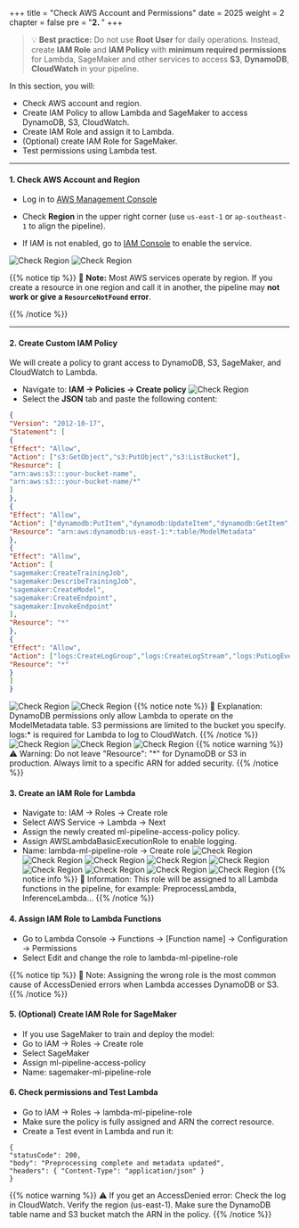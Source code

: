 +++
title = "Check AWS Account and Permissions"
date = 2025
weight = 2
chapter = false
pre = "<b>2. </b>"
+++

> 💡 **Best practice:** Do not use **Root User** for daily operations. Instead, create **IAM Role** and **IAM Policy** with **minimum required permissions** for Lambda, SageMaker and other services to access **S3**, **DynamoDB**, **CloudWatch** in your pipeline.

In this section, you will:

- Check AWS account and region.
- Create IAM Policy to allow Lambda and SageMaker to access DynamoDB, S3, CloudWatch.
- Create IAM Role and assign it to Lambda.
- (Optional) create IAM Role for SageMaker.
- Test permissions using Lambda test.

---

#### 1. Check AWS Account and Region

- Log in to [AWS Management Console](https://console.aws.amazon.com/)
- Check **Region** in the upper right corner (use `us-east-1` or `ap-southeast-1` to align the pipeline).

- If IAM is not enabled, go to [IAM Console](https://console.aws.amazon.com/iam/) to enable the service.

![Check Region](/images/2-Check-AWS-Account-and-Permissions/2.1.png)
![Check Region](/images/2-Check-AWS-Account-and-Permissions/2.2.png)

{{% notice tip %}}
📍 **Note:** Most AWS services operate by region. If you create a resource in one region and call it in another, the pipeline may **not work or give a `ResourceNotFound` error**.

{{% /notice %}}

---

#### 2. Create Custom IAM Policy

We will create a policy to grant access to DynamoDB, S3, SageMaker, and CloudWatch to Lambda.

- Navigate to: **IAM → Policies → Create policy**
![Check Region](/images/2-Check-AWS-Account-and-Permissions/2.3.png)
- Select the **JSON** tab and paste the following content:

```json
{ 
"Version": "2012-10-17", 
"Statement": [ 
{ 
"Effect": "Allow", 
"Action": ["s3:GetObject","s3:PutObject","s3:ListBucket"], 
"Resource": [ 
"arn:aws:s3:::your-bucket-name", 
"arn:aws:s3:::your-bucket-name/*" 
] 
}, 
{ 
"Effect": "Allow", 
"Action": ["dynamodb:PutItem","dynamodb:UpdateItem","dynamodb:GetItem","dynamodb:Scan","dynamodb:Query"], 
"Resource": "arn:aws:dynamodb:us-east-1:*:table/ModelMetadata" 
}, 
{ 
"Effect": "Allow", 
"Action": [ 
"sagemaker:CreateTrainingJob", 
"sagemaker:DescribeTrainingJob", 
"sagemaker:CreateModel", 
"sagemaker:CreateEndpoint", 
"sagemaker:InvokeEndpoint" 
], 
"Resource": "*" 
}, 
{ 
"Effect": "Allow", 
"Action": ["logs:CreateLogGroup","logs:CreateLogStream","logs:PutLogEvents"], 
"Resource": "*" 
} 
]
}
```
![Check Region](/images/2-Check-AWS-Account-and-Permissions/2.4.png)
![Check Region](/images/2-Check-AWS-Account-and-Permissions/2.5.png)
{{% notice note %}}
🔐 Explanation:
DynamoDB permissions only allow Lambda to operate on the ModelMetadata table.
S3 permissions are limited to the bucket you specify.
logs:* is required for Lambda to log to CloudWatch.
{{% /notice %}}
![Check Region](/images/2-Check-AWS-Account-and-Permissions/2.6.png)
![Check Region](/images/2-Check-AWS-Account-and-Permissions/2.7.png)
![Check Region](/images/2-Check-AWS-Account-and-Permissions/2.8.png)
{{% notice warning %}}
⚠️ Warning: Do not leave "Resource": "*" for DynamoDB or S3 in production. Always limit to a specific ARN for added security.
{{% /notice %}}

#### 3. Create an IAM Role for Lambda

- Navigate to: IAM → Roles → Create role
- Select AWS Service → Lambda → Next
- Assign the newly created ml-pipeline-access-policy policy.
- Assign AWSLambdaBasicExecutionRole to enable logging.
- Name: lambda-ml-pipeline-role → Create role
![Check Region](/images/2-Check-AWS-Account-and-Permissions/2.9.png)
![Check Region](/images/2-Check-AWS-Account-and-Permissions/2.10.png)
![Check Region](/images/2-Check-AWS-Account-and-Permissions/2.11.png)
![Check Region](/images/2-Check-AWS-Account-and-Permissions/2.12.png)
![Check Region](/images/2-Check-AWS-Account-and-Permissions/2.13.png)
![Check Region](/images/2-Check-AWS-Account-and-Permissions/2.14.png)
![Check Region](/images/2-Check-AWS-Account-and-Permissions/2.15.png)
![Check Region](/images/2-Check-AWS-Account-and-Permissions/2.16.png)
![Check Region](/images/2-Check-AWS-Account-and-Permissions/2.17.png)
{{% notice info %}}
📘 Information: This role will be assigned to all Lambda functions in the pipeline, for example: PreprocessLambda, InferenceLambda...
{{% /notice %}}

#### 4. Assign IAM Role to Lambda Functions

- Go to Lambda Console → Functions → [Function name] → Configuration → Permissions
- Select Edit and change the role to lambda-ml-pipeline-role

{{% notice tip %}}
📍 Note: Assigning the wrong role is the most common cause of AccessDenied errors when Lambda accesses DynamoDB or S3.
{{% /notice %}}

#### 5. (Optional) Create IAM Role for SageMaker

- If you use SageMaker to train and deploy the model:
- Go to IAM → Roles → Create role
- Select SageMaker
- Assign ml-pipeline-access-policy
- Name: sagemaker-ml-pipeline-role

#### 6. Check permissions and Test Lambda

- Go to IAM → Roles → lambda-ml-pipeline-role
- Make sure the policy is fully assigned and ARN the correct resource.
- Create a Test event in Lambda and run it:

```
{
"statusCode": 200,
"body": "Preprocessing complete and metadata updated",
"headers": { "Content-Type": "application/json" }
}
```

{{% notice warning %}}
⚠️ If you get an AccessDenied error:
Check the log in CloudWatch.
Verify the region (us-east-1).
Make sure the DynamoDB table name and S3 bucket match the ARN in the policy.
{{% /notice %}}